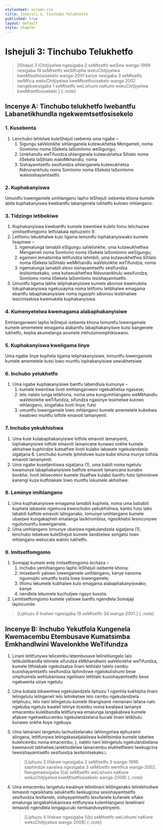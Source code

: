 ```yaml
---
stylesheet: screen.css
title: Ishejuli 3. Tinchubo Telukhetfo
published: true
layout: default
style: chapter
---
```


# Ishejuli 3: Tinchubo Telukhetfo

> [IShejuli 3 iChitjiyelwe ngesigaba 2 seMtsetfo weSine wanga-1999 nesigaba 19 seMtsetfo weSitfupha wekuChitjiyelwa kweMtsethosisekelo wanga-2001 kanye nesigaba 3 seMtsetfo weMfica wekuChitjiyelwa kweMtsetfosisekelo wanga 2002 nangekwesigaba 1 seMtsetfo weLishumi naKune wekuChitjiyelwa kweMtsetfosisekelo.]
{:.note}

## Incenye A: Tinchubo telukhetfo lwebantfu Labanetikhundla ngekwemtsetfosisekelo

### 1. Kusebenta

1.	Lenchubo lehlelwe kuleShejuli isebenta uma ngabe –
	1.	Sigungu saVelonkhe sihlanganela kutewukhetsa Mengameli, noma Somlomo noma liSekela laSomlomo weSigungu;
	1.	Umkhandlu weTifundza uhlanganela kutewukhetsa Sihlalo noma liSekela laSihlalo waloMkhandlu; noma
	1.	Sishayamtsetfo sesifundza sihlanganela kutewukhetsa Ndvunankhulu noma Somlomo noma liSekela laSomlomo walesishayamtsetfo.

### 2. Kuphakanyiswa

Umuntfu lowengamele umhlangano lapho leShejuli isebenta khona kumele abite kuphakanyiswa kwebantfu labangenela lukhetfo kulowo mhlangano.

### 3. Tidzingo letibekiwe

1.	Kuphakanyiswa kwebantfu kumele kwentiwe kulelo fomu lelichazwe yimitsetfomgomo letfolakala ephuzwini 9.
2.	Lelifomu lekubhalwe kulo ligama lemuntfu lophakanyiswako kumele lisayinwe –
	1.	ngemalunga lamabili eSigungu saVelonkhe, uma kutawukhetfwa Mengameli noma Somlomo noma liSekela laSomlomo weSigungu;
	1.	egameni lematsimba letifundza letimbili, uma kutawukhetfwa Sihlalo noma liSekela laSihlalo weMkhandlu waVelonkhe weTifundza; noma
	1.	ngemalunga lamabili aleso sishayamtsetfo sesifundza lesitsintsekako, uma kutawukhetfwa Ndvunankhulu wesifundza, Somlomo noma liSekela laSomlomo lesishayamtsetfo.
3.	Umuntfu ligama lakhe leliphakanyisiwe kumele abonise kwemukela lokuphakanyiswa ngekusayina noma lelifomu lelibhalwe emagama ebantfu labaphakanyisiwe noma ngasiphi siboniso lesibhaliwe lesicinisekisa kwemukela kuphakanyiswa.

### 4. Kumenyetelwa kwemagama alabaphakanyisiwe

Emhlanganweni lapho leShejuli isebenta khona lomuntfu lowengamele kumele amemetele emagama alabantfu labaphakanyiswe kutsi bangenele lukhetfo, kepha akumelanga avumele inkhulumomphikiswano.

### 5. Kuphakanyiswa kweligama linye

Uma ngabe linye kuphela ligama leliphakanyisiwe, lomuntfu lowengamele kumele amemetele kutsi lowo muntfu lophakanyisiwe sewukhetsiwe.

### 6. Inchubo yelukhetfo

1.	Uma ngabe kuphakanyisiwe bantfu labendlula kumunye –
	1.	kumele kwentiwe livoti emhlanganweni ngekukhetsa ngasese;
	1.	lelo nalelo lunga lelikhona, noma uma kungumhlangano weMkhandlu waVelonkhe weTifundza, sifundza ngasinye lesimelwe kulowo mhlangano, singafaka livoti linye; futsi
	1.	umuntfu lowengamele lowo mhlangano kumele amemetele kubekwa kwalowo muntfu lotfole emavoti lamanyenti.

### 7. Inchubo yekukhishwa

1.	Uma kute kulabaphakanyisiwe lotfole emavoti lamanyenti, lophakanyisiwe lotfole emavoti lamancane kunawo onkhe kumele akhishwe kuphindze kutsatfwe livoti kulabo labasele ngekulandzela sigatjana 6. Lenchubo kumele iphindvwe kuze kube khona munye lotfola emavoti lamanyenti.
2.	Uma ngabe kusetjentiswa sigatjana (1), uma babili noma ngetulu kwamunye labaphakanyisiwe batfole emavoti lamancane kunabo bonkhe, livoti leliseceleni kumele litsatfwe kulabo bantfu futsi liphindvwe kanengi kuze kutfolakale lowo muntfu lokumele akhishwe.

### 8. Leminye imihlangano

1.	Uma kuphakanyiswe emagama lamabili kuphela, noma uma bababili kuphela labasele ngemuva kwenchubo yekukhishwa, kantsi futsi labo lababili batfole emavoti lalinganako, lomunye umhlangano kumele ubanjwe kungakapheli emalanga lasikhombisa, ngesikhatsi lesincunywe ngulomuntfu lowengamele.
2.	Uma umhlangano lomunye ubanjwa ngekulandzela sigatjana (1), lenchubo lebekwe kuleShejuli kumele ilandzelwe sengatsi lowo mhlangano wekucala walolo lukhetfo.

### 9. Imitsetfomgomo

1.	Somajaji kumele ente imitsetfomgomo lechaza –
	1.	inchubo yemihlangano lapho leShejuli isebente khona;
	1.	imisebenti yalowo lowengamele umhlangano, kanye nanoma ngumuphi umuntfu losita lowp lowengamele;
	1.	lifomu lekumele kubhalwe kulo emagama alabaphakanyiswako; kanye
	1.	nendlela lekumele kuchutjwe ngayo kuvota.
2.	Lemitsetfomgomo kumele yatiswe bantfu ngendlela Somajaji layincumile.

> [Liphuzu 9 livalwe ngesigaba 19 seMtsetfo 34 wanga-2001.]
{:.note}

## Incenye B: Inchubo Yekutfola Kungenela Kwemacembu Etembusave Kumatsimba Emkhandlwini Wavelonkhe WeTifundza

1. Linani letitfunywa telicembu letembusave lelinelilungelo lalo letikulelibandla lelimele sifundza eMkhandlwini waVelonkhe weTifundza, kumele litfolakale ngekutsatsa linani letihlalo talelo cembu kusishayamtsetfo sesifundza liphindvwe ngalokulishumi bese umphumela wehlukaniswa ngelinani letihlalo kusishayamtsetfo bese ngekwenta sinye ngetulu.
2. Uma kubala lokwentiwe ngekulandzela liphuzu 1 ngenhla kukhipha linani lelingetulu lelingeneli lelo leliniketwe lelo cembu ngekulandzela leliphuzu, lelo nani lelingetulu kumele libangisane nemanani lafana nalo ngekuba ngetulu kwaleli lelinye licembu noma kwalawa lamanye emacembu kulelibandla lelitfunywa emalunga langakabiwa kumele afakwe ngekwebucembu ngekulandzelana kucale linani lelikhulu kunawo onkhe kuye ngekuya.
3. Uma lamanani langetulu lachudzelanako lahlongotwa ephuzwini alingana, letitfunywa letingakasatjalaliswa kulelitsimba kumele tabelwe kulelicembu noma emacembu, ), nalelo nani lelingetulu ngekulandzelana kwemavoti labhaliwe,larekhodelwe lamacembu elukhetfweni lwekugcina lwesishayamtsetfo sesifundza lesitsintsekako.i.

	> [Liphuzu 3 lifakwe ngesigaba 2 seMtsetfo 3 wanga-1999 saphindze savalwa ngesigaba 3 seMtsetfo wemfica wanga-2002. Nangekwesigaba 5(a) seMtsetfo weLishumi naKune wekuChitjiyelwa kweMtsetfosisekelo wanga-2008]
	{:.note}

1. Uma emacembu langetulu kwalinye lelinilinani lelilinganako lelirekhodiwe lemavoti ngesikhatsi selukhetfo lwekugcina sesishayamtsetfo sesifundza lesifanele, sishyayamtsetfo lesufanele kufanele sifake emalunga langakahlukaniswa etitfunywa kulenhlangano lenelinani lemavoti ngendlela lengagucuki nentsandvoyelinyenti.

	> [Liphuzu 4 lifakwe ngesigaba 5(b) seMtsetfo weLishumi naKune wekuChitjiyelwa wanga-2008]
	{:.note}

